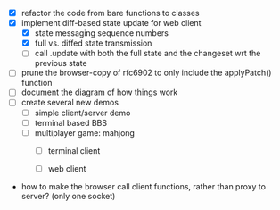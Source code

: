 - [x] refactor the code from bare functions to classes
- [x] implement diff-based state update for web client
  - [x] state messaging sequence numbers
  - [x] full vs. diffed state transmission
  - [ ] call .update with both the full state and the changeset wrt the previous state
- [ ] prune the browser-copy of rfc6902 to only include the applyPatch() function
- [ ] document the diagram of how things work
- [ ] create several new demos
  - [ ] simple client/server demo
  - [ ] terminal based BBS
  - [ ] multiplayer game: mahjong
    - [ ] terminal client
    - [ ] web client


- how to make the browser call client functions, rather than proxy to server? (only one socket)
